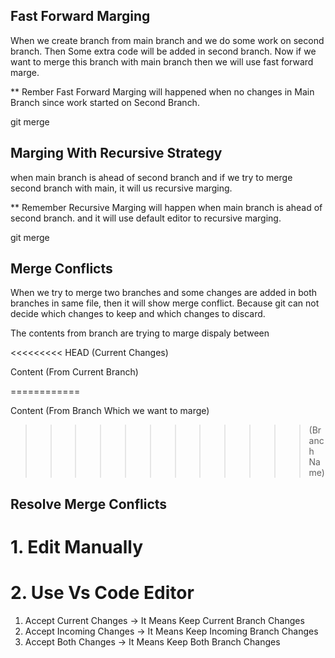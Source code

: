 ## Fast Forward Marging

When we create branch from main branch and we do some work on second branch. Then Some 
extra code will be added in second branch. Now if we want to merge this branch with main
branch then we will use fast forward marge. 

** Rember Fast Forward Marging will happened when no changes in Main Branch since work started
on Second Branch.

git merge <branch name>

## Marging With Recursive Strategy

when main branch is ahead of second branch and if we try to merge second branch with main, it
will us recursive marging. 

** Remember Recursive Marging will happen when main branch is ahead of second branch.
and it will use default editor to recursive marging.

git merge <branch name>


## Merge Conflicts
When we try to merge two branches and some changes are added in both branches in same file, then
it will show merge conflict. Because git can not decide which changes to keep and which changes to discard.

The contents from branch are trying to marge dispaly between 


<<<<<<<<< HEAD (Current Changes)

Content (From Current Branch) 

============

Content (From Branch Which we want to marge) 

>>>>>>>>>>>> (Branch Name) 




## Resolve Merge Conflicts

# 1. Edit Manually

# 2. Use Vs Code Editor 
1. Accept Current Changes -> It Means Keep Current Branch Changes
2. Accept Incoming Changes -> It Means Keep Incoming Branch Changes
3. Accept Both Changes -> It Means Keep Both Branch Changes